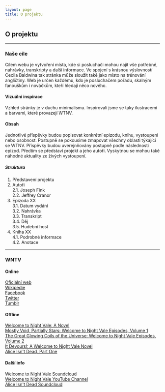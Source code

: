 ```yaml
---
layout: page
title: O projektu
---
```


## O projektu

---

### Naše cíle

Cílem webu je vytvoření místa, kde si posluchači mohou najít vše potřebné, nahrávky, transkripty a další informace. Ve spojení s krásnou výslovností Cecila Baldwina tak stránka může sloužit také jako místo na trénování angličtiny. Web je určen každému, kdo je posluchačem pořadu, skalným fanouškům i nováčkům, kteří hledají něco nového.

#### Vizuální inspirace

Vzhled stránky je v duchu minimalismu. Inspirovali jsme se taky ilustracemi a barvami, které provazejí WTNV.

#### Obsah 

Jednotlivé příspěvky budou popisovat konkrétní epizodu, knihu, vystoupení nebo osobnost. Postupně se pokousime zmapovat  všechny oblasti týkajíci se WTNV. Příspěvky budou uverejnňovány postupně podle následnosti epizod. Předtím se představí projekt a jeho autoři. Vyskytnou se mohou také náhodné aktuality ze živých vystoupení.

##### Struktura

1. Představení projektu<br>
2. Autoři<br>
2.1. Joseph Fink<br>
2.2. Jeffrey Cranor<br>
3. Epizoda XX<br>
3.1. Datum  vydání<br>
3.2. Nahrávka<br>
3.3. Transkript<br>
3.4. Děj<br>
3.5. Hudební host<br>
4. Kniha XX<br>
4.1. Podrobné informace<br>
4.2. Anotace<br>

---
### WNTV

#### Online

[Oficiální web](http://www.welcometonightvale.com/)<br>
[Wikipedie](https://en.wikipedia.org/wiki/Welcome_to_Night_Vale)<br>
[Facebook](https://www.facebook.com/WelcomeToNightVale)<br>
[Twitter](https://twitter.com/NightValeRadio)<br>
[Tumblr](https://communitycalendar.tumblr.com/)

#### Offline

[Welcome to Night Vale: A Novel](https://www.goodreads.com/book/show/23129410-welcome-to-night-vale)<br>
[Mostly Void, Partially Stars: Welcome to Night Vale Episodes, Volume 1](https://www.goodreads.com/book/show/29634931-mostly-void-partially-stars)<br>
[The Great Glowing Coils of the Universe: Welcome to Night Vale Episodes, Volume 2](https://www.goodreads.com/book/show/29634930-the-great-glowing-coils-of-the-universe)<br>
[It Devours!: A Welcome to Night Vale Novel](https://www.goodreads.com/book/show/28208687-it-devours)<br>
[Alice Isn't Dead, Part One](https://www.goodreads.com/book/show/33134321-alice-isn-t-dead-part-one)

#### Další info

[Welcome to Night Vale Soundcloud](https://soundcloud.com/nightvaleradio)<br>
[Welcome to Night Vale YouTube Channel](https://www.youtube.com/user/WelcometoNightVale)<br>
[Alice Isn't Dead Soundcloud](https://soundcloud.com/nightvaleradio/alice-isnt-dead-ep-1-omelet)<br>

